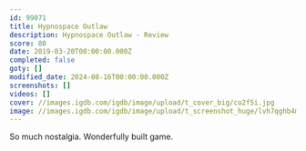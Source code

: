 ```yaml
---
id: 99071
title: Hypnospace Outlaw
description: Hypnospace Outlaw - Review
score: 80
date: 2019-03-20T00:00:00.000Z
completed: false
goty: []
modified_date: 2024-08-16T00:00:00.000Z
screenshots: []
videos: []
cover: //images.igdb.com/igdb/image/upload/t_cover_big/co2f5i.jpg
image: //images.igdb.com/igdb/image/upload/t_screenshot_huge/lvh7qghb4mgfjn7tv3dj.jpg
---
```

So much nostalgia. Wonderfully built game.